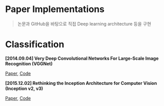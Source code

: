 # Paper Implementations
> 논문과 GitHub을 바탕으로 직접 Deep learning architecture 등을 구현

# Classification

**[2014.09.04] Very Deep Convolutional Networks For Large-Scale Image Recognition (VGGNet)**

[Paper](https://arxiv.org/abs/1409.1556), [Code]()

**[2015.12.02] Rethinking the Inception Architecture for Computer Vision (Inception v2, v3)**

[Paper](https://arxiv.org/abs/1512.00567), [Code]()

